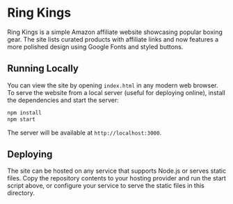 # Ring Kings

Ring Kings is a simple Amazon affiliate website showcasing popular boxing gear. The site lists curated products with affiliate links and now features a more polished design using Google Fonts and styled buttons.

## Running Locally

You can view the site by opening `index.html` in any modern web browser. To serve the website from a local server (useful for deploying online), install the dependencies and start the server:

```bash
npm install
npm start
```

The server will be available at `http://localhost:3000`.

## Deploying

The site can be hosted on any service that supports Node.js or serves static files. Copy the repository contents to your hosting provider and run the start script above, or configure your service to serve the static files in this directory.
